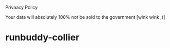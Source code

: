Privaacy Policy

Your data will absolutely 100% not be sold to the government [wink wink ;)]

# runbuddy-collier